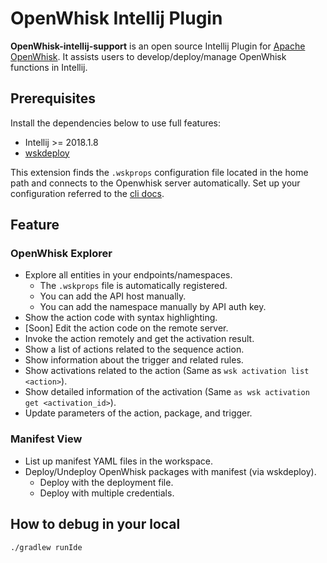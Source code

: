 # OpenWhisk Intellij Plugin
**OpenWhisk-intellij-support**  is an open source Intellij Plugin for [Apache OpenWhisk](https://github.com/apache/openwhisk). It assists users to develop/deploy/manage OpenWhisk functions in Intellij.
 
## Prerequisites
Install the dependencies below to use full features:
* Intellij >= 2018.1.8
* [wskdeploy](https://github.com/apache/openwhisk-wskdeploy/releases)

This extension finds the `.wskprops` configuration file located in the home path and connects to the Openwhisk server automatically. Set up your configuration referred to the [cli docs](https://github.com/apache/openwhisk/blob/master/docs/cli.md#openwhisk-cli).

## Feature
### OpenWhisk Explorer
* Explore all entities in your endpoints/namespaces.
    * The `.wskprops` file is automatically registered.
    * You can add the API host manually.
    * You can add the namespace manually by API auth key.
* Show the action code with syntax highlighting.
* [Soon] Edit the action code on the remote server.
* Invoke the action remotely and get the activation result.
* Show a list of actions related to the sequence action.
* Show information about the trigger and related rules.
* Show activations related to the action (Same as `wsk activation list <action>`).
* Show detailed information of the activation (Same `as wsk activation get <activation_id>`).
* Update parameters of the action, package, and trigger.

### Manifest View
* List up manifest YAML files in the workspace.
* Deploy/Undeploy OpenWhisk packages with manifest (via wskdeploy).
    * Deploy with the deployment file.
    * Deploy with multiple credentials.

## How to debug in your local
```bash
./gradlew runIde
```
